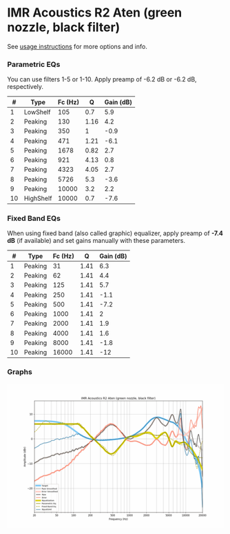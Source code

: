 # IMR Acoustics R2 Aten (green nozzle, black filter)
See [usage instructions](https://github.com/jaakkopasanen/AutoEq#usage) for more options and info.

### Parametric EQs
You can use filters 1-5 or 1-10. Apply preamp of -6.2 dB or -6.2 dB, respectively.

|   # | Type      |   Fc (Hz) |    Q |   Gain (dB) |
|-----|-----------|-----------|------|-------------|
|   1 | LowShelf  |       105 | 0.7  |         5.9 |
|   2 | Peaking   |       130 | 1.16 |         4.2 |
|   3 | Peaking   |       350 | 1    |        -0.9 |
|   4 | Peaking   |       471 | 1.21 |        -6.1 |
|   5 | Peaking   |      1678 | 0.82 |         2.7 |
|   6 | Peaking   |       921 | 4.13 |         0.8 |
|   7 | Peaking   |      4323 | 4.05 |         2.7 |
|   8 | Peaking   |      5726 | 5.3  |        -3.6 |
|   9 | Peaking   |     10000 | 3.2  |         2.2 |
|  10 | HighShelf |     10000 | 0.7  |        -7.6 |

### Fixed Band EQs
When using fixed band (also called graphic) equalizer, apply preamp of **-7.4 dB** (if available) and set gains manually with these parameters.

|   # | Type    |   Fc (Hz) |    Q |   Gain (dB) |
|-----|---------|-----------|------|-------------|
|   1 | Peaking |        31 | 1.41 |         6.3 |
|   2 | Peaking |        62 | 1.41 |         4.4 |
|   3 | Peaking |       125 | 1.41 |         5.7 |
|   4 | Peaking |       250 | 1.41 |        -1.1 |
|   5 | Peaking |       500 | 1.41 |        -7.2 |
|   6 | Peaking |      1000 | 1.41 |         2   |
|   7 | Peaking |      2000 | 1.41 |         1.9 |
|   8 | Peaking |      4000 | 1.41 |         1.6 |
|   9 | Peaking |      8000 | 1.41 |        -1.8 |
|  10 | Peaking |     16000 | 1.41 |       -12   |

### Graphs
![](./IMR%20Acoustics%20R2%20Aten%20(green%20nozzle,%20black%20filter).png)
